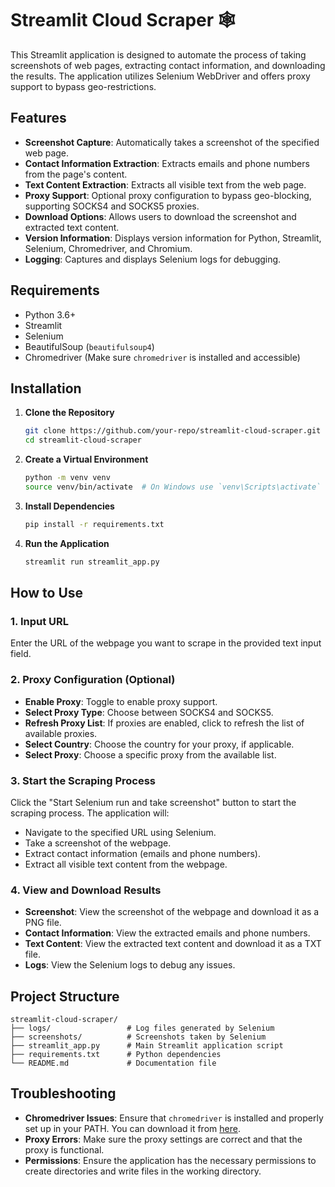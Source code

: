 # Streamlit Cloud Scraper 🕸️

This Streamlit application is designed to automate the process of taking screenshots of web pages, extracting contact information, and downloading the results. The application utilizes Selenium WebDriver and offers proxy support to bypass geo-restrictions.

## Features

- **Screenshot Capture**: Automatically takes a screenshot of the specified web page.
- **Contact Information Extraction**: Extracts emails and phone numbers from the page's content.
- **Text Content Extraction**: Extracts all visible text from the web page.
- **Proxy Support**: Optional proxy configuration to bypass geo-blocking, supporting SOCKS4 and SOCKS5 proxies.
- **Download Options**: Allows users to download the screenshot and extracted text content.
- **Version Information**: Displays version information for Python, Streamlit, Selenium, Chromedriver, and Chromium.
- **Logging**: Captures and displays Selenium logs for debugging.

## Requirements

- Python 3.6+
- Streamlit
- Selenium
- BeautifulSoup (`beautifulsoup4`)
- Chromedriver (Make sure `chromedriver` is installed and accessible)

## Installation

1. **Clone the Repository**

   ```bash
   git clone https://github.com/your-repo/streamlit-cloud-scraper.git
   cd streamlit-cloud-scraper
   ```

2. **Create a Virtual Environment**

   ```bash
   python -m venv venv
   source venv/bin/activate  # On Windows use `venv\Scripts\activate`
   ```

3. **Install Dependencies**

   ```bash
   pip install -r requirements.txt
   ```

4. **Run the Application**

   ```bash
   streamlit run streamlit_app.py
   ```

## How to Use

### 1. Input URL

Enter the URL of the webpage you want to scrape in the provided text input field.

### 2. Proxy Configuration (Optional)

- **Enable Proxy**: Toggle to enable proxy support.
- **Select Proxy Type**: Choose between SOCKS4 and SOCKS5.
- **Refresh Proxy List**: If proxies are enabled, click to refresh the list of available proxies.
- **Select Country**: Choose the country for your proxy, if applicable.
- **Select Proxy**: Choose a specific proxy from the available list.

### 3. Start the Scraping Process

Click the "Start Selenium run and take screenshot" button to start the scraping process. The application will:

- Navigate to the specified URL using Selenium.
- Take a screenshot of the webpage.
- Extract contact information (emails and phone numbers).
- Extract all visible text content from the webpage.

### 4. View and Download Results

- **Screenshot**: View the screenshot of the webpage and download it as a PNG file.
- **Contact Information**: View the extracted emails and phone numbers.
- **Text Content**: View the extracted text content and download it as a TXT file.
- **Logs**: View the Selenium logs to debug any issues.

## Project Structure

```plaintext
streamlit-cloud-scraper/
├── logs/                 # Log files generated by Selenium
├── screenshots/          # Screenshots taken by Selenium
├── streamlit_app.py      # Main Streamlit application script
├── requirements.txt      # Python dependencies
└── README.md             # Documentation file
```

## Troubleshooting

- **Chromedriver Issues**: Ensure that `chromedriver` is installed and properly set up in your PATH. You can download it from [here](https://sites.google.com/chromium.org/driver/).
- **Proxy Errors**: Make sure the proxy settings are correct and that the proxy is functional.
- **Permissions**: Ensure the application has the necessary permissions to create directories and write files in the working directory.

